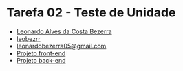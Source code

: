 # Tarefa 02 - Teste de Unidade

* [Leonardo Alves da Costa Bezerra](https://www.instagram.com/leobezrr_/)
* [leobezrr](https://github.com/leonardobezrr)
* leonardobezerra05@gmail.com
* [Projeto front-end](https://github.com/leonardobezrr/sig-estoque-front-end)
* [Projeto back-end](https://github.com/leonardobezrr/sig-estoque-back-end)